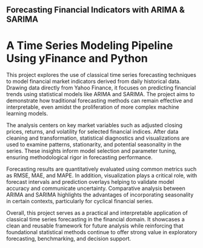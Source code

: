 ## Forecasting Financial Indicators with ARIMA & SARIMA

# A Time Series Modeling Pipeline Using yFinance and Python

This project explores the use of classical time series forecasting techniques to model financial market indicators derived from daily historical data. Drawing data directly from Yahoo Finance, it focuses on predicting financial trends using statistical models like ARIMA and SARIMA. The project aims to demonstrate how traditional forecasting methods can remain effective and interpretable, even amidst the proliferation of more complex machine learning models.

The analysis centers on key market variables such as adjusted closing prices, returns, and volatility for selected financial indices. After data cleaning and transformation, statistical diagnostics and visualizations are used to examine patterns, stationarity, and potential seasonality in the series. These insights inform model selection and parameter tuning, ensuring methodological rigor in forecasting performance.

Forecasting results are quantitatively evaluated using common metrics such as RMSE, MAE, and MAPE. In addition, visualization plays a critical role, with forecast intervals and prediction overlays helping to validate model accuracy and communicate uncertainty. Comparative analysis between ARIMA and SARIMA highlights the advantages of incorporating seasonality in certain contexts, particularly for cyclical financial series.

Overall, this project serves as a practical and interpretable application of classical time series forecasting in the financial domain. It showcases a clean and reusable framework for future analysis while reinforcing that foundational statistical methods continue to offer strong value in exploratory forecasting, benchmarking, and decision support.
